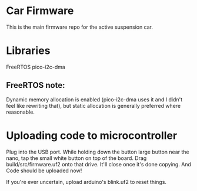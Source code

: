 # Car Firmware
This is the main firmware repo for the active suspension car.


# Libraries
FreeRTOS
pico-i2c-dma

## FreeRTOS note:
Dynamic memory allocation is enabled (pico-i2c-dma uses it and I didn't feel like rewriting that), but static allocation is generally preferred where reasonable.


# Uploading code to microcontroller
Plug into the USB port.
While holding down the button large button near the nano, tap the small white button on top of the board.
Drag build/src/firmware.uf2 onto that drive. It'll close once it's done copying.
And Code should be uploaded now!

If you're ever uncertain, upload arduino's blink.uf2 to reset things.

